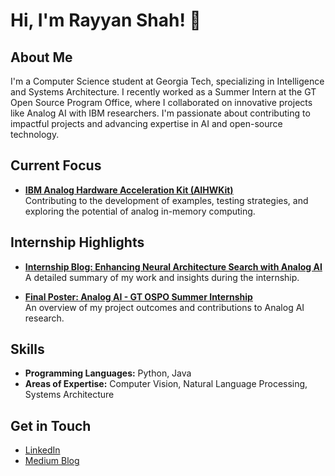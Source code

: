 # Hi, I'm Rayyan Shah! 👋

## About Me
I'm a Computer Science student at Georgia Tech, specializing in Intelligence and Systems Architecture. I recently worked as a Summer Intern at the GT Open Source Program Office, where I collaborated on innovative projects like Analog AI with IBM researchers. I'm passionate about contributing to impactful projects and advancing expertise in AI and open-source technology.

## Current Focus
- **[IBM Analog Hardware Acceleration Kit (AIHWKit)](https://github.com/IBM/aihwkit)**  
  Contributing to the development of examples, testing strategies, and exploring the potential of analog in-memory computing.

## Internship Highlights
- **[Internship Blog: Enhancing Neural Architecture Search with Analog AI](https://medium.com/@rayyan.shah/enhancing-neural-architecture-search-with-analog-ai-5523cfb60f98)**  
  A detailed summary of my work and insights during the internship.

- **[Final Poster: Analog AI - GT OSPO Summer Internship](https://github.com/gt-ospo/summer-internship-program/blob/main/2024/final_student_posters/Analog_AI_Poster_OSPO_VSIP_2024.pdf)**  
  An overview of my project outcomes and contributions to Analog AI research.

## Skills
- **Programming Languages:** Python, Java  
- **Areas of Expertise:** Computer Vision, Natural Language Processing, Systems Architecture  

## Get in Touch
- [LinkedIn](https://www.linkedin.com/in/rayyanshah)  
- [Medium Blog](https://medium.com/@rayyan.shah)  
